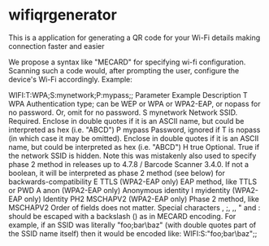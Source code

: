 # wifiqrgenerator
This is a application for generating a QR code for your Wi-Fi details making connection faster and easier

We propose a syntax like "MECARD" for specifying wi-fi configuration. Scanning such a code would, after prompting the user, configure the device's Wi-Fi accordingly. Example:

WIFI:T:WPA;S:mynetwork;P:mypass;;
Parameter	Example	Description
T	WPA	Authentication type; can be WEP or WPA or WPA2-EAP, or nopass for no password. Or, omit for no password.
S	mynetwork	Network SSID. Required. Enclose in double quotes if it is an ASCII name, but could be interpreted as hex (i.e. "ABCD")
P	mypass	Password, ignored if T is nopass (in which case it may be omitted). Enclose in double quotes if it is an ASCII name, but could be interpreted as hex (i.e. "ABCD")
H	true	Optional. True if the network SSID is hidden. Note this was mistakenly also used to specify phase 2 method in releases up to 4.7.8 / Barcode Scanner 3.4.0. If not a boolean, it will be interpreted as phase 2 method (see below) for backwards-compatibility
E	TTLS	(WPA2-EAP only) EAP method, like TTLS or PWD
A	anon	(WPA2-EAP only) Anonymous identity
I	myidentity	(WPA2-EAP only) Identity
PH2	MSCHAPV2	(WPA2-EAP only) Phase 2 method, like MSCHAPV2
Order of fields does not matter. Special characters \, ;, ,, " and : should be escaped with a backslash (\) as in MECARD encoding. For example, if an SSID was literally "foo;bar\baz" (with double quotes part of the SSID name itself) then it would be encoded like: WIFI:S:\"foo\;bar\\baz\";;
